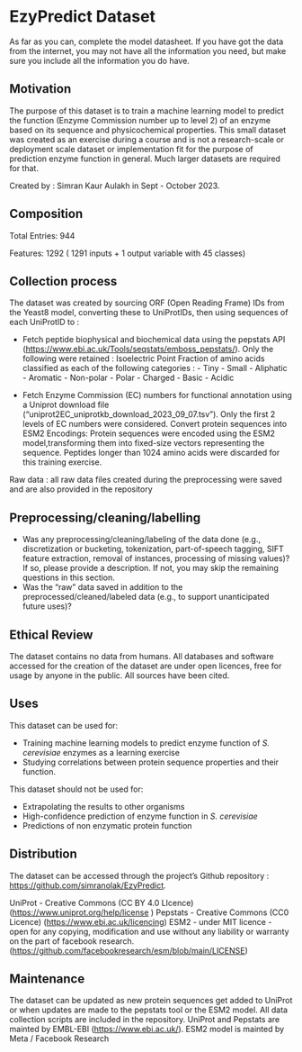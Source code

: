 # EzyPredict Dataset

As far as you can, complete the model datasheet. If you have got the data from the internet, you may not have all the information you need, but make sure you include all the information you do have. 

## Motivation

The purpose of this dataset is to train a machine learning model to predict the function (Enzyme Commission number up to level 2) of an enzyme based on its sequence and physicochemical properties. This small dataset was created as an exercise during a course and is not a research-scale or deployment scale dataset or implementation fit for the purpose of prediction enzyme function in general. Much larger datasets are required for that.

Created by : Simran Kaur Aulakh in Sept - October 2023.
 
## Composition

Total Entries: 944

Features: 1292 ( 1291 inputs + 1 output variable with 45 classes)

## Collection process

The dataset was created by sourcing ORF (Open Reading Frame) IDs from the Yeast8 model, converting these to UniProtIDs, then using sequences of each UniProtID to : 

-   Fetch peptide biophysical and biochemical data using the pepstats API (https://www.ebi.ac.uk/Tools/seqstats/emboss_pepstats/). Only the following were retained : 
        Isoelectric Point
        Fraction of amino acids classified as each of the following categories : 
        - Tiny
        - Small
        - Aliphatic
        - Aromatic
        - Non-polar
        - Polar
        - Charged
        - Basic
        - Acidic

-   Fetch Enzyme Commission (EC) numbers for functional annotation using a Uniprot download file (“uniprot2EC_uniprotkb_download_2023_09_07.tsv”). Only the first 2 levels of EC numbers were considered.
Convert protein sequences into ESM2 Encodings: Protein sequences were encoded using the ESM2 model,transforming them into fixed-size vectors representing the sequence. Peptides longer than 1024 amino acids were discarded for this training exercise.

Raw data : all raw data files created during the preprocessing were saved and are also provided in the repository

## Preprocessing/cleaning/labelling

- Was any preprocessing/cleaning/labeling of the data done (e.g., discretization or bucketing, tokenization, part-of-speech tagging, SIFT feature extraction, removal of instances, processing of missing values)? If so, please provide a description. If not, you may skip the remaining questions in this section. 
- Was the “raw” data saved in addition to the preprocessed/cleaned/labeled data (e.g., to support unanticipated future uses)? 

## Ethical Review
 The dataset contains no data from humans.
All databases and software accessed for the creation of the dataset are under open licences, free for usage by anyone in the public. All sources have been cited.


## Uses

This dataset can be used for:
- Training machine learning models to predict enzyme function of _S. cerevisiae_  enzymes as a learning exercise
- Studying correlations between protein sequence properties and their function.

This dataset should not be used for:
- Extrapolating the results to other organisms
- High-confidence prediction of enzyme function in _S. cerevisiae_ 
- Predictions of non enzymatic protein function


## Distribution

The dataset can be accessed through the project’s Github repository : https://github.com/simranolak/EzyPredict. 

UniProt - Creative Commons (CC BY 4.0 LIcence)  (https://www.uniprot.org/help/license )
Pepstats - Creative Commons (CC0 Licence)  (https://www.ebi.ac.uk/licencing) 
ESM2 - under MIT licence - open for any copying, modification and use without any liability or warranty on the part of facebook research. (https://github.com/facebookresearch/esm/blob/main/LICENSE) 

## Maintenance

The dataset can be updated as new protein sequences get added to UniProt or when updates are made to the pepstats tool or the ESM2 model.
All data collection scripts are included in the repository. 
UniProt and Pepstats are mainted by EMBL-EBI (https://www.ebi.ac.uk/).
ESM2 model is mainted by Meta / Facebook Research
